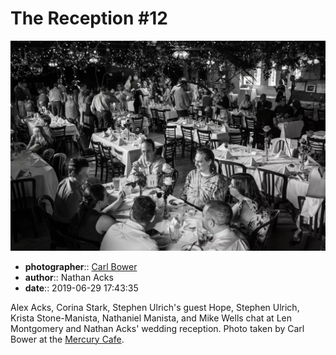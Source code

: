 # The Reception \#12

![Alex Acks, Corina Stark, Stephen Ulrich's guest Hope, Stephen Ulrich, Krista Stone-Manista, Nathaniel Manista, and Mike Wells chat](assets/2019-06-29-set-3-the-reception-12.webp)

* **photographer**:: [Carl Bower](https://carlbowerphotos.com)
* **author**:: Nathan Acks
* **date**:: 2019-06-29 17:43:35

Alex Acks, Corina Stark, Stephen Ulrich's guest Hope, Stephen Ulrich, Krista Stone-Manista, Nathaniel Manista, and Mike Wells chat at Len Montgomery and Nathan Acks' wedding reception. Photo taken by Carl Bower at the [Mercury Cafe](http://mercurycafe.com).
